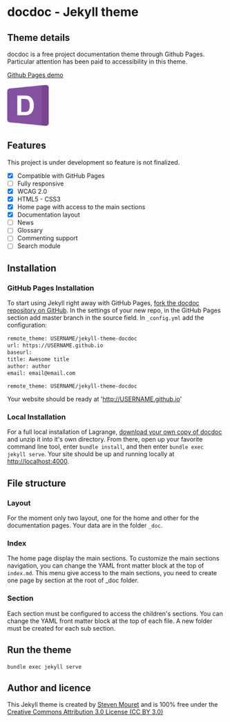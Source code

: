 # docdoc - Jekyll theme


## Theme details

docdoc is a free project documentation theme through Github Pages.
Particular attention has been paid to accessibility in this theme.

[Github Pages demo](https://stevenmouret.github.io/rgaa-training/)

<img src="./favicon.svg" width="96" alt="">

## Features

This project is under development so feature is not finalized.

- [x] Compatible with GitHub Pages
- [ ] Fully responsive
- [x] WCAG 2.0
- [x] HTML5 - CSS3
- [x] Home page with access to the main sections
- [x] Documentation layout
- [ ] News
- [ ] Glossary
- [ ] Commenting support
- [ ] Search module

## Installation

### GitHub Pages Installation

To start using Jekyll right away with GitHub Pages, [fork the docdoc repository on GitHub](https://github.com/stevenMouret/jekyll-theme-docdoc).
In the settings of your new repo, in the GitHub Pages section add master branch in the source field.
In `_config.yml` add the configuration:

```
remote_theme: USERNAME/jekyll-theme-docdoc
url: https://USERNAME.github.io
baseurl:
title: Awesome title
author: author
email: email@email.com
```

```
remote_theme: USERNAME/jekyll-theme-docdoc
```
Your website should be ready at 'http://USERNAME.github.io'

### Local Installation

For a full local installation of Lagrange, [download your own copy of docdoc](https://github.com/stevenMouret/jekyll-theme-docdoc/archive/master.zip) and unzip it into it's own directory.
From there, open up your favorite command line tool, enter `bundle install`, and then enter `bundle exec jekyll serve`. Your site should be up and running locally at [http://localhost:4000](http://localhost:4000).

## File structure

### Layout
For the moment only two layout, one for the home and other for the documentation pages.
Your data are in the folder `_doc`.

### Index
The home page display the main sections.
To customize the main sections navigation, you can change the YAML front matter block at the top of `index.md`.
This menu give access to the main sections, you need to create one page by section at the root of _doc folder.

### Section
Each section must be configured to access the children's sections.
You can change the YAML front matter block at the top of each file. A new folder must be created for each sub section.

## Run the theme
```
bundle exec jekyll serve
```

## Author and licence
This Jekyll theme is created by [Steven Mouret](https://twitter.com/stevenmouret) and is 100% free under the [Creative Commons Attribution 3.0 License (CC BY 3.0)](http://creativecommons.org/licenses/by/3.0/)




